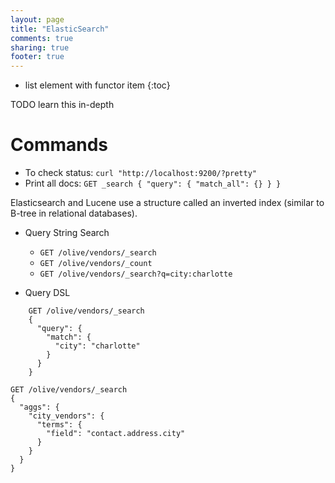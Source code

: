 ```yaml
---
layout: page
title: "ElasticSearch"
comments: true
sharing: true
footer: true
---
```


* list element with functor item
{:toc}

TODO learn this in-depth

# Commands

* To check status: `curl "http://localhost:9200/?pretty"`
* Print all docs: `GET _search { "query": { "match_all": {} } } `


Elasticsearch and Lucene use a structure called an inverted index (similar to B-tree in relational databases).

* Query String Search
	* `GET /olive/vendors/_search`
	* `GET /olive/vendors/_count`
	* `GET /olive/vendors/_search?q=city:charlotte`

* Query DSL

```
	GET /olive/vendors/_search
	{
	  "query": {
	    "match": {
	      "city": "charlotte"
	    }
	  }
	}
```

```
GET /olive/vendors/_search
{
  "aggs": {
    "city_vendors": {
      "terms": {
        "field": "contact.address.city"
      }
    }
  }
}
```